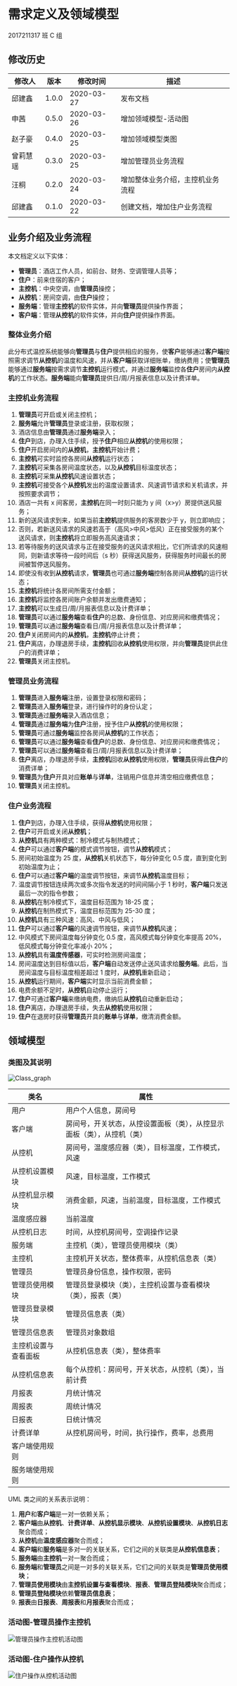 # 需求定义及领域模型

2017211317 班 C 组

## 修改历史

| 修改人   | 版本  | 修改时间   | 描述                             |
| -------- | ----- | ---------- | -------------------------------- |
| 邱建鑫   | 1.0.0 | 2020-03-27 | 发布文档                         |
| 申茜     | 0.5.0 | 2020-03-26 | 增加领域模型-活动图              |
| 赵子豪   | 0.4.0 | 2020-03-25 | 增加领域模型类图                 |
| 曾莉慧瑶 | 0.3.0 | 2020-03-25 | 增加管理员业务流程               |
| 汪桐     | 0.2.0 | 2020-03-24 | 增加整体业务介绍，主控机业务流程 |
| 邱建鑫   | 0.1.0 | 2020-03-22 | 创建文档，增加住户业务流程       |

## 业务介绍及业务流程

本文档定义以下实体：

- **管理员**：酒店工作人员，如前台、财务、空调管理人员等；
- **住户**：前来住宿的客户；
- **主控机**：中央空调，由**管理员**操控；
- **从控机**：房间空调，由**住户**操控；
- **服务端**：管理**主控机**的软件实体，并向**管理员**提供操作界面；
- **客户端**：管理**从控机**的软件实体，并向**住户**提供操作界面。

### 整体业务介绍

此分布式温控系统能够向**管理员**与**住户**提供相应的服务，使**客户**能够通过**客户端**按照需求调节**从控机**的温度和风速，并从**客户端**获取详细账单，缴纳费用；使**管理员**能够通过**服务端**按需求调节**主控机**运行模式，并通过**服务端**监控各**住户**房间内**从控机**的工作状态。**服务端**能向**管理员**提供日/周/月报表信息以及计费详单。

### 主控机业务流程

1. **管理员**可开启或关闭主控机；
2. **服务端**允许**管理员**登录或注册，获取权限；
3. 酒店信息由**管理员**通过**服务端**录入；
4. **住户**到店，办理入住手续，授予**住户**相应**从控机**的使用权限；
5. **住户**开启房间内的**从控机**，**主控机**开始计费；
6. **主控机**可实时监控各房间**从控机**运行状态；
7. **主控机**可采集各房间温度状态，以及**从控机**目标温度状态；
8. **主控机**可采集**从控机**风速设置状态；
9. **主控机**可接受各个**从控机**发出的温度设置请求、风速调节请求和关机请求，并按照要求调节；
10. 酒店一共有 x 间客房，**主控机**在同一时刻只能为 y 间（x>y）房提供送风服务；
11. 新的送风请求到来，如果当前**主控机**提供服务的客房数少于 y，则立即响应；
12. 否则，若新送风请求的风速若高于（高风>中风>低风）正在接受服务的某个送风请求，则**主控机**将立即服务高风速请求；
13. 若等待服务的送风请求与正在接受服务的送风请求相比，它们所请求的风速相同，则新请求等待一段时间后（s 秒）获得送风服务，获得服务时间最长的房间被暂停送风服务。
14. 即使没有收到**从控机**请求，**管理员**也可通过**服务端**控制各房间**从控机**的运行状态；
15. **主控机**将统计各房间所需支付金额；
16. **主控机**将监控各房间账户余额并发出缴费通知；
17. **主控机**可以生成日/周/月报表信息以及计费详单；
18. **管理员**可以通过**服务端**查看**住户**的总数、身份信息、对应房间和缴费情况；
19. **管理员**可以通过**服务端**查看日/周/月报表信息以及计费详单；
20. **住户**关闭房间内的**从控机**，**主控机**停止计费；
21. **住户**离店，办理退房手续，**主控机**回收**从控机**使用权限，并向**管理员**提供此住户的消费详单；
22. **管理员**关闭主控机。

### 管理员业务流程

1. **管理员**进入**服务端**注册，设置登录权限和密码；
2. **管理员**进入**服务端**登录，进行操作时的身份认定；
3. **管理员**通过**服务端**录入酒店信息；
4. **管理员**通过**服务端**为**住户**注册，授予住户**从控机**的使用权限；
5. **管理员**可通过**服务端**监控各房间**从控机**的工作状态；
6. **管理员**可以通过**服务端**查看**住户**的总数、身份信息、对应房间和缴费情况；
7. **管理员**可以通过**服务端**查看日/周/月报表信息以及计费详单；
8. **住户**离店，办理退房手续，**主控机**回收**从控机**使用权限，**管理员**获得此**住户**的消费详单；
9. **管理员**为**住户**开具对应**账单**与**详单**，注销用户信息并清空相应缴费信息；
10. **管理员**关闭主控机。

### 住户业务流程

1. **住户**到店，办理入住手续，获得**从控机**使用权限；
2. **住户**可开启或关闭**从控机**；
3. **从控机**具有两种模式：制冷模式与制热模式；
4. **住户**可以通过**客户端**的模式调节按钮，调节**从控机**模式；
5. 房间初始温度为 25 度，**从控机**关机状态下，每分钟变化 0.5 度，直到变化到初始温度为止；
6. **住户**可以通过**客户端**的温度调节按钮，来调节**从控机**温度目标；
7. 温度调节按钮连续两次或多次指令发送的时间间隔小于 1 秒时，**客户端**只发送最后一次的指令参数；
8. **从控机**在制冷模式下，温度目标范围为 18-25 度；
9. **从控机**在制热模式下，温度目标范围为 25-30 度；
10. **从控机**具有三种风速：高风、中风与低风；
11. **住户**可以通过**客户端**的风速调节按钮，来调节**从控机**风速；
12. 中风模式下房间温度每分钟变化 0.5 度，高风模式每分钟变化率提高 20%，低风模式每分钟变化率减小 20%；
13. **从控机**具有**温度传感器**，可实时检测房间温度；
14. 房间温度达到目标值以后，**客户端**自动发送停止送风请求给**服务端**。此后，当房间温度与目标温度相差超过 1 度时，**从控机**重新启动；
15. **从控机**运行期间，**客户端**实时显示当前消费金额；
16. 电费余额不足时，**从控机**自动停止运行；
17. **住户**可通过**客户端**来缴纳电费，缴纳后**从控机**自动重新启动；
18. **住户**离店，办理退房手续，失去**从控机**使用权限；
19. **住户**在退房时获得**管理员**开具的**账单**与**详单**，缴清消费金额。

## 领域模型

### 类图及其说明

![Class_graph](img/Class.png)

| 类名                 | 属性                                                                   |
| -------------------- | ---------------------------------------------------------------------- |
| 用户                 | 用户个人信息，房间号                                                   |
| 客户端               | 房间号，开关状态，从控设置面板（类），从控显示面板（类），从控机（类） |
| 从控机               | 房间号，温度感应器（类），目标温度，工作模式，风速                     |
| 从控机设置模块       | 风速，目标温度，工作模式                                               |
| 从控机显示模块       | 消费金额，风速，当前温度，目标温度，工作模式                           |
| 温度感应器           | 当前温度                                                               |
| 从控机日志           | 时间，从控机房间号，空调操作记录                                       |
| 服务端               | 主控机（类），管理员使用模块（类）                                     |
| 主控机               | 主控机开关状态，整体费率，从控机信息表（类）                           |
| 管理员               | 管理员身份信息，操作权限，密码                                         |
| 管理员使用模块       | 管理员登录模块（类），主控机设置与查看模块（类），报表（类）           |
| 管理员登录模块       | 管理员信息表（类）                                                     |
| 管理员信息表         | 管理员对象数组                                                         |
| 主控机设置与查看面板 | 从控机信息表（类），整体费率                                           |
| 从控机信息表         | 每个从控机：房间号，开关状态，从控机（类），当前计费                   |
| 月报表               | 月统计情况                                                             |
| 周报表               | 周统计情况                                                             |
| 日报表               | 日统计情况                                                             |
| 计费详单             | 从控机房间号，时间，执行操作，费率，总费用                             |
| 客户端使用规则       |                                                                        |
| 服务端使用规则       |                                                                        |

UML 类之间的关系表示说明：

1. **用户**和**客户端**是一对一依赖关系；
2. **客户端**由**从控机**、**计费详单**、**从控机显示模块**、**从控机设置模块**、**从控机日志**聚合而成；
3. **从控机**由**温度感应器**聚合而成；
4. **客户端**和**服务端**是多对一的关联关系，它们之间的关联类是**从控机信息表**；
5. **服务端**由**主控机**一对一聚合而成；
6. **服务端**和**管理员**之间是一对多的关联关系，它们之间的关联类是**管理员使用模块**；
7. **管理员使用模块**由**主控机设置与查看模块**、**报表**、**管理员登陆模块**聚合而成；
8. **管理员登陆模块**依赖**管理员信息表**；
9. **报表**由**日报表**、**周报表**和**月报表**聚合而成；

### 活动图-管理员操作主控机

![管理员操作主控机活动图](img/DM-Activity1.png)

### 活动图-住户操作从控机

![住户操作从控机活动图](img/DM-Activity2.png)
